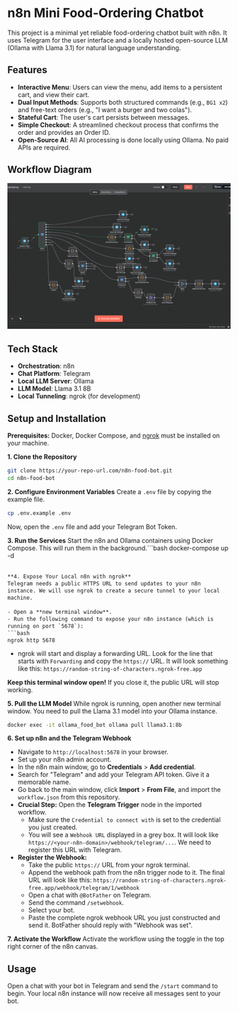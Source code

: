 # n8n Mini Food-Ordering Chatbot

This project is a minimal yet reliable food-ordering chatbot built with n8n. It uses Telegram for the user interface and a locally hosted open-source LLM (Ollama with Llama 3.1) for natural language understanding.

## Features

- **Interactive Menu**: Users can view the menu, add items to a persistent cart, and view their cart.
- **Dual Input Methods**: Supports both structured commands (e.g., `BG1 x2`) and free-text orders (e.g., "I want a burger and two colas").
- **Stateful Cart**: The user's cart persists between messages.
- **Simple Checkout**: A streamlined checkout process that confirms the order and provides an Order ID.
- **Open-Source AI**: All AI processing is done locally using Ollama. No paid APIs are required.

## Workflow Diagram

![Workflow Diagram](assets/workflow-diagram.png)

## Tech Stack

- **Orchestration**: n8n
- **Chat Platform**: Telegram
- **Local LLM Server**: Ollama
- **LLM Model**: Llama 3.1 8B
- **Local Tunneling**: ngrok (for development)

## Setup and Installation

**Prerequisites:** Docker, Docker Compose, and [ngrok](https://ngrok.com/download) must be installed on your machine.

**1. Clone the Repository**
```bash
git clone https://your-repo-url.com/n8n-food-bot.git
cd n8n-food-bot
```

**2. Configure Environment Variables**
Create a `.env` file by copying the example file.
```bash
cp .env.example .env
```
Now, open the `.env` file and add your Telegram Bot Token.

**3. Run the Services**
Start the n8n and Ollama containers using Docker Compose. This will run them in the background.```bash
docker-compose up -d
```

**4. Expose Your Local n8n with ngrok**
Telegram needs a public HTTPS URL to send updates to your n8n instance. We will use ngrok to create a secure tunnel to your local machine.

- Open a **new terminal window**.
- Run the following command to expose your n8n instance (which is running on port `5678`):
```bash
ngrok http 5678
```
- ngrok will start and display a forwarding URL. Look for the line that starts with `Forwarding` and copy the `https://` URL. It will look something like this:
  `https://random-string-of-characters.ngrok-free.app`

**Keep this terminal window open!** If you close it, the public URL will stop working.

**5. Pull the LLM Model**
While ngrok is running, open another new terminal window. You need to pull the Llama 3.1 model into your Ollama instance.
```bash
docker exec -it ollama_food_bot ollama pull llama3.1:8b
```

**6. Set up n8n and the Telegram Webhook**
- Navigate to `http://localhost:5678` in your browser.
- Set up your n8n admin account.
- In the n8n main window, go to **Credentials** > **Add credential**.
- Search for "Telegram" and add your Telegram API token. Give it a memorable name.
- Go back to the main window, click **Import** > **From File**, and import the `workflow.json` from this repository.
- **Crucial Step:** Open the **Telegram Trigger** node in the imported workflow.
    - Make sure the `Credential to connect with` is set to the credential you just created.
    - You will see a `Webhook URL` displayed in a grey box. It will look like `https://<your-n8n-domain>/webhook/telegram/...`. We need to register this URL with Telegram.
- **Register the Webhook:**
    - Take the public `https://` URL from your ngrok terminal.
    - Append the webhook path from the n8n trigger node to it. The final URL will look like this:
      `https://random-string-of-characters.ngrok-free.app/webhook/telegram/1/webhook`
    - Open a chat with `@BotFather` on Telegram.
    - Send the command `/setwebhook`.
    - Select your bot.
    - Paste the complete ngrok webhook URL you just constructed and send it. BotFather should reply with "Webhook was set".

**7. Activate the Workflow**
Activate the workflow using the toggle in the top right corner of the n8n canvas.

## Usage

Open a chat with your bot in Telegram and send the `/start` command to begin. Your local n8n instance will now receive all messages sent to your bot.
